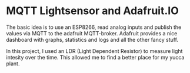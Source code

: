 MQTT Lightsensor and Adafruit.IO
===========

The basic idea is to use an ESP8266, read analog inputs and publish the values via MQTT to the adafruit MQTT-broker.
Adafruit provides a nice dashboard with graphs, statistics and logs and all the other fancy stuff.

In this project, I used an LDR (Light Dependent Resistor) to measure light intesity over the time. This allowed me to find a better place for my yucca plant.